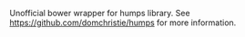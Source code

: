 Unofficial bower wrapper for humps library. See https://github.com/domchristie/humps for more information.
